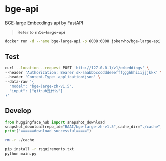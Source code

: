 # bge-api

BGE-large Embeddings api by FastAPI

> Refer to **m3e-large-api**

```sh
docker run -d --name bge-large-api -p 6008:6008 jokerwho/bge-large-api:latest
```

## Test

```sh
curl --location --request POST 'http://127.0.0.1/v1/embeddings' \
--header 'Authorization: Bearer sk-aaabbbcccdddeeefffggghhhiiijjjkkk' \
--header 'Content-Type: application/json' \
--data-raw '{
  "model": "bge-large-zh-v1.5",
  "input": ["github是什么"]
}'
```

## Develop

```python
from huggingface_hub import snapshot_download
snapshot_download(repo_id="BAAI/bge-large-zh-v1.5",cache_dir="./cache", local_dir="models/bge-large-zh-v1.5")
print("======download successful=====")
```

```sh
rm -r ./cache
```

```sh
pip install -r requirements.txt
python main.py
```
